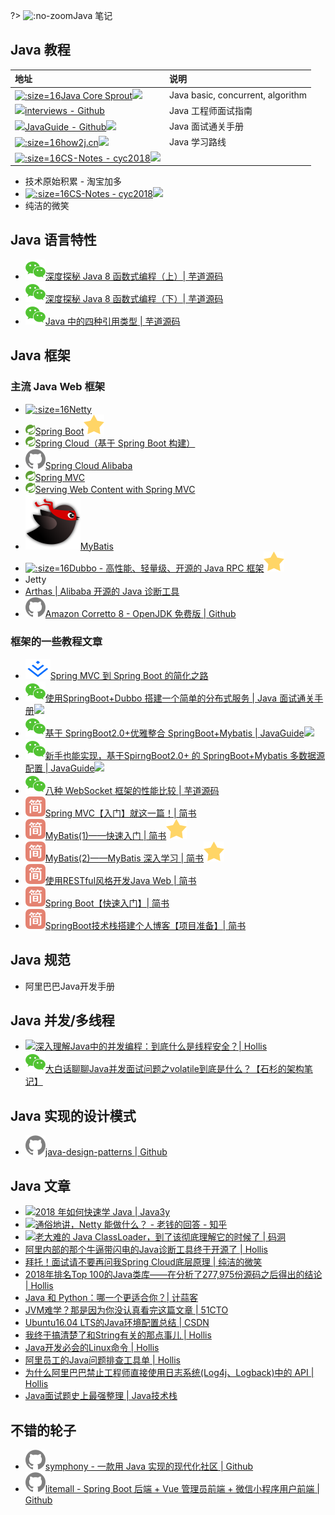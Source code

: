 ?> ![](https://notes.abelsu7.top/_media/java.svg ':no-zoom')Java 笔记

## Java 教程

| 地址 | 说明 |
| :-- | :-- |
| [![](https://notes.abelsu7.top/_media/crossoverjie.png ':size=16')Java Core Sprout![](https://notes.abelsu7.top/_media/star.svg)](https://github.com/crossoverJie/JCSprout) | Java basic, concurrent, algorithm |
| [![](https://notes.abelsu7.top/_media/github.svg)interviews - Github](https://github.com/kdn251/interviews) | Java 工程师面试指南 |
| [![](https://notes.abelsu7.top/_media/github.svg)JavaGuide - Github![](https://notes.abelsu7.top/_media/star.svg)](https://github.com/Snailclimb/JavaGuide) | Java 面试通关手册 |
| [![](https://notes.abelsu7.top/_media/how2j.ico ':size=16')how2j.cn![](https://notes.abelsu7.top/_media/star.svg)](http://how2j.cn/) | Java 学习路线 |
| [![](https://notes.abelsu7.top/_media/cyc.png ':size=16')CS-Notes - cyc2018![](https://notes.abelsu7.top/_media/star.svg)](https://github.com/CyC2018/CS-Notes) |  |

* 技术原始积累 - 淘宝加多
* [![](https://notes.abelsu7.top/_media/cyc.png ':size=16')CS-Notes - cyc2018![](https://notes.abelsu7.top/_media/star.svg)](https://github.com/CyC2018/CS-Notes)
* 纯洁的微笑

## Java 语言特性

- [![](logo/wechat.svg)深度探秘 Java 8 函数式编程（上）| 芋道源码](https://mp.weixin.qq.com/s/ra0af3OPkedhfqGqOI9NPQ)
- [![](logo/wechat.svg)深度探秘 Java 8 函数式编程（下）| 芋道源码](https://mp.weixin.qq.com/s/Ko2gC2KgQPFhpYkiOTmUwA)
- [![](logo/wechat.svg)Java 中的四种引用类型 | 芋道源码](https://mp.weixin.qq.com/s/eRocrUmCfJuIhwlQt3RdLA)

## Java 框架

### 主流 Java Web 框架

- [![](https://notes.abelsu7.top/_media/netty.ico ':size=16')Netty](https://netty.io)
- [![](logo/spring.png)Spring Boot![](logo/star.svg)](https://spring.io/projects/spring-boot)
- [![](logo/spring.png)Spring Cloud（基于 Spring Boot 构建）](https://spring.io/projects/spring-cloud)
- [![](logo/github.svg)Spring Cloud Alibaba](https://github.com/spring-cloud-incubator/spring-cloud-alibaba/blob/master/README-zh.md)
- [![](logo/spring.png)Spring MVC](https://spring.io/projects/spring-framework)
- [![](logo/spring.png)Serving Web Content with Spring MVC](https://spring.io/guides/gs/serving-web-content/)
- [![](logo/mybatis.png ':size=16')MyBatis](http://www.mybatis.org/mybatis-3/zh/index.html)
- [![](logo/dubbo.ico ':size=16')Dubbo - 高性能、轻量级、开源的 Java RPC 框架![](logo/star.svg)](http://dubbo.apache.org/zh-cn/)
- Jetty
- [Arthas | Alibaba 开源的 Java 诊断工具](https://github.com/alibaba/arthas/blob/master/README_CN.md)
- [![](logo/github.svg)Amazon Corretto 8 - OpenJDK 免费版 | Github](https://github.com/corretto/corretto-8)

### 框架的一些教程文章

- [![](logo/juejin.svg)Spring MVC 到 Spring Boot 的简化之路](https://juejin.im/post/5aa22d1f51882555677e2492)
- [![](logo/wechat.svg)使用SpringBoot+Dubbo 搭建一个简单的分布式服务 | Java 面试通关手册![](https://notes.abelsu7.top/_media/star.svg)](https://mp.weixin.qq.com/s/_hopW32FCheKDnKrQv8XLw)
- [![](logo/wechat.svg)基于 SpringBoot2.0+优雅整合 SpringBoot+Mybatis | JavaGuide![](https://notes.abelsu7.top/_media/star.svg)](https://mp.weixin.qq.com/s/L7FdF0SnF5T25EcQkbCQeA)
- [![](logo/wechat.svg)新手也能实现，基于SpirngBoot2.0+ 的 SpringBoot+Mybatis 多数据源配置 | JavaGuide![](https://notes.abelsu7.top/_media/star.svg)](https://mp.weixin.qq.com/s/b1bM6Q-lvbEzdO3dQPPt_g)
- [![](logo/wechat.svg)八种 WebSocket 框架的性能比较 | 芋道源码](https://mp.weixin.qq.com/s/oHNpY0wiuR_F612rSucs3Q)
- [![](logo/jianshu.svg)Spring MVC【入门】就这一篇！| 简书](https://www.jianshu.com/p/91a2d0a1e45a)
- [![](logo/jianshu.svg)MyBatis(1)——快速入门 | 简书![](logo/star.svg)](https://www.jianshu.com/p/c77e3691867d)
- [![](logo/jianshu.svg)MyBatis(2)——MyBatis 深入学习 | 简书![](logo/star.svg)](https://www.jianshu.com/p/76d35d939539)
- [![](logo/jianshu.svg)使用RESTful风格开发Java Web | 简书](https://www.jianshu.com/p/91600da4df95)
- [![](logo/jianshu.svg)Spring Boot【快速入门】| 简书](https://www.jianshu.com/p/70963ab49f8c)
- [![](logo/jianshu.svg)SpringBoot技术栈搭建个人博客【项目准备】| 简书](https://www.jianshu.com/p/0293368fe750)

## Java 规范

- 阿里巴巴Java开发手册

## Java 并发/多线程

- [![](https://notes.abelsu7.top/_media/star.svg)深入理解Java中的并发编程：到底什么是线程安全？| Hollis](https://mp.weixin.qq.com/s/IwaaabNl-S9iQrFCY91NTQ)
- [![](logo/wechat.svg)大白话聊聊Java并发面试问题之volatile到底是什么？【石杉的架构笔记】](https://mp.weixin.qq.com/s/MIsQv8ZWWBzfB-Qhg3l4lA)

## Java 实现的设计模式

- [![](logo/github.svg)java-design-patterns | Github](https://github.com/iluwatar/java-design-patterns)

## Java 文章

- [![](https://notes.abelsu7.top/_media/star.svg)2018 年如何快速学 Java | Java3y](https://mp.weixin.qq.com/s/An3nKhnJzyRWukW7DjMb-w)
- [![](https://notes.abelsu7.top/_media/star.svg)通俗地讲，Netty 能做什么？ - 老钱的回答 - 知乎](https://www.zhihu.com/question/24322387/answer/282001188)
- [![](https://notes.abelsu7.top/_media/star.svg)老大难的 Java ClassLoader，到了该彻底理解它的时候了 | 码洞](https://mp.weixin.qq.com/s/HZEFKZXu_AUr4HqD7M2H0g)
- [阿里内部的那个牛逼带闪电的Java诊断工具终于开源了 | Hollis](https://mp.weixin.qq.com/s/5Yj6UckTabrQbgJ9TLV1gQ)
- [拜托！面试请不要再问我Spring Cloud底层原理 | 纯洁的微笑](https://mp.weixin.qq.com/s?__biz=MzI4NDY5Mjc1Mg==&mid=2247486312&idx=1&sn=8693da2c54ed4a50c3be6819644991f8&chksm=ebf6d317dc815a013817a7b3bf11ea340ea87e1c214d9e25706b387b8fde5397c9396e33a7a8&mpshare=1&scene=1&srcid=1126TUmPlvxZKxSL0NzMRKSh#rd)
- [2018年排名Top 100的Java类库——在分析了277,975份源码之后得出的结论 | Hollis](https://www.hollischuang.com/archives/2926)
- [Java 和 Python：哪一个更适合你？| 计蒜客](https://mp.weixin.qq.com/s?__biz=MjM5NTI5NTAzNg==&mid=2656331406&idx=1&sn=8523c4c3a006d44a9c9bdb78f65b81f1)
- [JVM难学？那是因为你没认真看完这篇文章 | 51CTO](http://virtual.51cto.com/art/201807/580091.htm#comment)
- [Ubuntu16.04 LTS的Java环境配置总结 | CSDN](https://blog.csdn.net/Hong_A/article/details/56677277)
- [我终于搞清楚了和String有关的那点事儿 | Hollis](http://www.hollischuang.com/archives/2517)
- [Java开发必会的Linux命令 | Hollis](http://www.hollischuang.com/archives/800)
- [阿里员工的Java问题排查工具单 | Hollis](https://mp.weixin.qq.com/s/TMAe3AyOfUQIOf0hGurR4A)
- [为什么阿里巴巴禁止工程师直接使用日志系统(Log4j、Logback)中的 API | Hollis](https://mp.weixin.qq.com/s/vCixKVXys5nTTcQQnzrs3w)
- [Java面试题史上最强整理 | Java技术栈](https://mp.weixin.qq.com/s/kJpRgfI3zT77XqMeRfmmQQ?scene=25#wechat_redirect)

## 不错的轮子

- [![](logo/github.svg)symphony - 一款用 Java 实现的现代化社区 | Github](https://github.com/b3log/symphony)
- [![](logo/github.svg)litemall - Spring Boot 后端 + Vue 管理员前端 + 微信小程序用户前端 | Github](https://github.com/linlinjava/litemall)